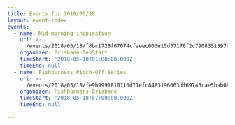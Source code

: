 ```yaml
---
title: Events for 2018/05/18
layout: event-index
events:
  - name: Mid-morning inspiration
    uri: >-
      /events/2018/05/18/f8bc1728f67074cfaeec003e15d37176f2c7908351597bd1b7da3ea33328abec
    organizer: Brisbane DevStart
    timeStart: '2018-05-18T01:00:00.000Z'
    timeEnd: null
  - name: Fishburners Pitch-Off Series
    uri: >-
      /events/2018/05/18/fe9b9991810110d71efc8483196063df69746cae5bab085d9c1218f603300067
    organizer: Fishburners Brisbane
    timeStart: '2018-05-18T07:00:00.000Z'
    timeEnd: null

---
```

